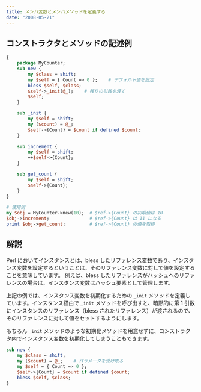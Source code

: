 ```yaml
---
title: メンバ変数とメンバメソッドを定義する
date: "2008-05-21"
---
```


コンストラクタとメソッドの記述例
----

```perl
{
    package MyCounter;
    sub new {
        my $class = shift;
        my $self = { Count => 0 };    # デフォルト値を設定
        bless $self, $class;
        $self->_init(@_);    # 残りの引数を渡す
        $self;
    }

    sub _init {
        my $self = shift;
        my ($count) = @_;
        $self->{Count} = $count if defined $count;
    }

    sub increment {
        my $self = shift;
        ++$self->{Count};
    }

    sub get_count {
        my $self = shift;
        $self->{Count};
    }
}

# 使用例
my $obj = MyCounter->new(10);  # $ref->{Count} の初期値は 10
$obj->increment;               # $ref->{Count} は 11 になる
print $obj->get_count;         # $ref->{Count} の値を取得
```

解説
----

Perl においてインスタンスとは、bless したリファレンス変数であり、インスタンス変数を設定するということは、そのリファレンス変数に対して値を設定することを意味しています。
例えば、bless したリファレンスがハッシュへのリファレンスの場合は、インスタンス変数はハッシュ要素として管理します。

上記の例では、インスタンス変数を初期化するための `_init` メソッドを定義しています。インスタンス経由で `_init` メソッドを呼び出すと、暗黙的に第 1 引数にインスタンスのリファレンス（bless されたリファレンス）が渡されるので、そのリファレンスに対して値をセットするようにします。

もちろん `_init` メソッドのような初期化メソッドを用意せずに、コンストラクタ内でインスタンス変数を初期化してしまうこともできます。

```perl
sub new {
    my $class = shift;
    my ($count) = @_;    # パラメータを受け取る
    my $self = { Count => 0 };
    $self->{Count} = $count if defined $count;
    bless $self, $class;
}
```

